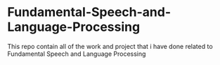 # Fundamental-Speech-and-Language-Processing
This repo contain all of the work and project that i have done related to Fundamental Speech and Language Processing
